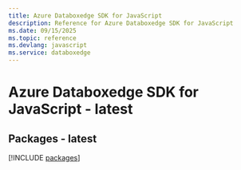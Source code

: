 ```yaml
---
title: Azure Databoxedge SDK for JavaScript
description: Reference for Azure Databoxedge SDK for JavaScript
ms.date: 09/15/2025
ms.topic: reference
ms.devlang: javascript
ms.service: databoxedge
---
```

# Azure Databoxedge SDK for JavaScript - latest
## Packages - latest
[!INCLUDE [packages](databoxedge-index.md)]